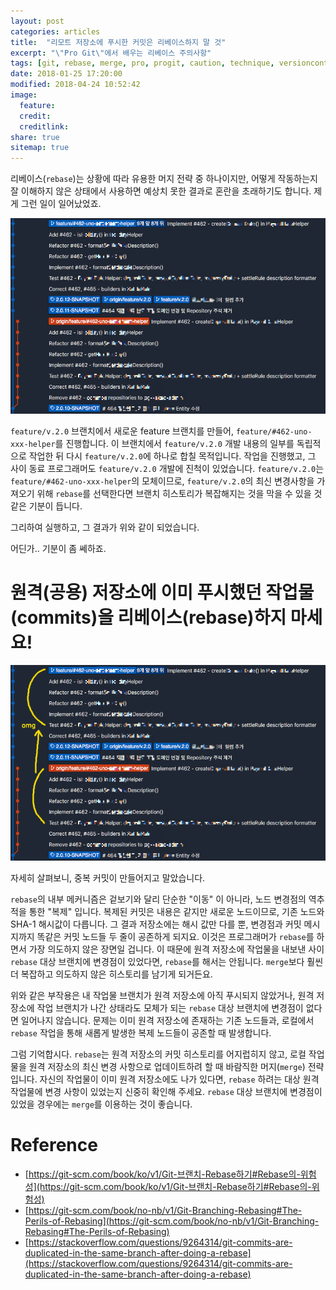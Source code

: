 ```yaml
---
layout: post
categories: articles
title:  "리모트 저장소에 푸시한 커밋은 리베이스하지 말 것"
excerpt: "\"Pro Git\"에서 배우는 리베이스 주의사항"
tags: [git, rebase, merge, pro, progit, caution, technique, versioncontrol, 깃, 프로, 프로깃, 리베이스, 머지, 형상관리, 요령]
date: 2018-01-25 17:20:00
modified: 2018-04-24 10:52:42
image: 
  feature: 
  credit: 
  creditlink: 
share: true
sitemap: true
---
```


리베이스(`rebase`)는 상황에 따라 유용한 머지 전략 중 하나이지만, 어떻게 작동하는지 잘 이해하지 않은 상태에서 사용하면 예상치 못한 결과로 혼란을 초래하기도 합니다.
제게 그런 일이 일어났었죠.

![wrong rebase](/images/20180125_wrong_rebase/1.png "rebase 했는데, 뭔가 이상하다")

`feature/v.2.0` 브랜치에서 새로운 feature 브랜치를 만들어, `feature/#462-uno-xxx-helper`를 진행합니다. 이 브랜치에서 `feature/v.2.0` 개발 내용의 일부를 독립적으로 작업한 뒤 다시 `feature/v.2.0`에 하나로 합칠 목적입니다. 작업을 진행했고, 그 사이 동료 프로그래머도 `feature/v.2.0` 개발에 진척이 있었습니다. `feature/v.2.0`는 `feature/#462-uno-xxx-helper`의 모체이므로, `feature/v.2.0`의 최신 변경사항을 가져오기 위해 `rebase`를 선택한다면 브랜치 히스토리가 복잡해지는 것을 막을 수 있을 것 같은 기분이 듭니다.

그리하여 실행하고, 그 결과가 위와 같이 되었습니다.

어딘가.. 기분이 좀 쎄하죠.


# 원격(공용) 저장소에 이미 푸시했던 작업물(commits)을 리베이스(rebase)하지 마세요!

![wrong rebase explanation](/images/20180125_wrong_rebase/2.png "같은 commit 내용이 이동하지 않고 복제되어 중복이 발생해 버렸다")

자세히 살펴보니, 중복 커밋이 만들어지고 말았습니다.

`rebase`의 내부 메커니즘은 겉보기와 달리 단순한 "이동" 이 아니라, 노드 변경점의 역추적을 통한 "복제" 입니다. 복제된 커밋은 내용은 같지만 새로운 노드이므로, 기존 노드와 SHA-1 해시값이 다릅니다. 그 결과 저장소에는 해시 값만 다를 뿐, 변경점과 커밋 메시지까지 똑같은 커밋 노드들 두 줄이 공존하게 되지요. 이것은 프로그래머가 `rebase`를 하면서 가장 의도하지 않은 장면일 겁니다. 이 때문에 원격 저장소에 작업물을 내보낸 사이 `rebase` 대상 브랜치에 변경점이 있었다면, `rebase`를 해서는 안됩니다. `merge`보다 훨씬 더 복잡하고 의도하지 않은 히스토리를 남기게 되거든요.

위와 같은 부작용은 내 작업물 브랜치가 원격 저장소에 아직 푸시되지 않았거나, 원격 저장소에 작업 브랜치가 나간 상태라도 모체가 되는 `rebase` 대상 브랜치에 변경점이 없다면 일어나지 않습니다. 문제는 이미 원격 저장소에 존재하는 기존 노드들과, 로컬에서 `rebase` 작업을 통해 새롭게 발생한 복제 노드들이 공존할 때 발생합니다.

그럼 기억합시다. `rebase`는 원격 저장소의 커밋 히스토리를 어지럽히지 않고, 로컬 작업물을 원격 저장소의 최신 변경 사항으로 업데이트하려 할 때 바람직한 머지(`merge`) 전략입니다. 자신의 작업물이 이미 원격 저장소에도 나가 있다면, `rebase` 하려는 대상 원격 작업물에 변경 사항이 있었는지 신중히 확인해 주세요. `rebase` 대상 브랜치에 변경점이 있었을 경우에는 `merge`를 이용하는 것이 좋습니다.


# Reference

* [https://git-scm.com/book/ko/v1/Git-브랜치-Rebase하기#Rebase의-위험성](https://git-scm.com/book/ko/v1/Git-브랜치-Rebase하기#Rebase의-위험성)
* [https://git-scm.com/book/no-nb/v1/Git-Branching-Rebasing#The-Perils-of-Rebasing](https://git-scm.com/book/no-nb/v1/Git-Branching-Rebasing#The-Perils-of-Rebasing)
* [https://stackoverflow.com/questions/9264314/git-commits-are-duplicated-in-the-same-branch-after-doing-a-rebase](https://stackoverflow.com/questions/9264314/git-commits-are-duplicated-in-the-same-branch-after-doing-a-rebase)

